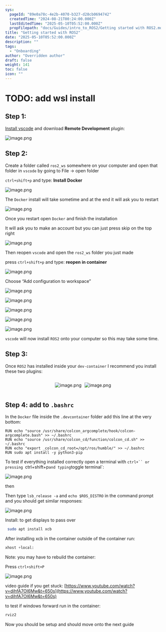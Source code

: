 ```yaml
---
sys:
  pageId: "89e0a78c-4e2b-4070-b327-d28cb0694742"
  createdTime: "2024-08-21T00:24:00.000Z"
  lastEditedTime: "2025-05-10T05:52:00.000Z"
  propFilepath: "docs/Guides/intro_to_ROS2/Getting started with ROS2.md"
title: "Getting started with ROS2"
date: "2025-05-10T05:52:00.000Z"
description: ""
tags:
  - "Onboarding"
author: "Overridden author"
draft: false
weight: 141
toc: false
icon: ""
---
```


# TODO: add wsl install

## Step 1:

[Install vscode](https://code.visualstudio.com/download) and download **Remote Development** plugin:

![image.png](https://prod-files-secure.s3.us-west-2.amazonaws.com/d518164a-d88e-44d1-a4ee-3adb3bd8bce0/efb52993-1881-4a40-b95e-6f020334f022/image.png?X-Amz-Algorithm=AWS4-HMAC-SHA256&X-Amz-Content-Sha256=UNSIGNED-PAYLOAD&X-Amz-Credential=ASIAZI2LB46667PEH4GC%2F20250525%2Fus-west-2%2Fs3%2Faws4_request&X-Amz-Date=20250525T110208Z&X-Amz-Expires=3600&X-Amz-Security-Token=IQoJb3JpZ2luX2VjEGIaCXVzLXdlc3QtMiJGMEQCIByPWFfmvqmi1t5W1PUFJ2uphwal%2FGmdx5t5hTB5SJcTAiAqaMSg2%2BrjZnB07nhNgYMEiiEn0TSNFW18IhrcYsPjJCr%2FAwgrEAAaDDYzNzQyMzE4MzgwNSIMRyAG8fFxijjuO69SKtwD7X%2FgCxi5PcgYQji0k3fNhvu6smjVzWGTxhqgp5s3WimPeaOvbRxRApUy96OgpqpLBXaBIGVtoOc5dReG6UeYeNcLkGt3DV0uevDJYrtoysVa%2FKzFj7%2FCS%2FpJ8bdGpFAN7tzHuP4vyrfmREILoMTH1%2B%2F5LCyH1hZkRVYaqoCypdzkyAanrynT7yxVIHTlRT%2BdYzsFOJrrq81eY8F78zmiAISdgpysS70XV5mDh0yG2BL2H0EWxcJntyJdysaC%2BCIcvqgY3kgKfxqVctkKipyYvakFKffmcOEEOtWt8vaFGdf7se55%2F%2BsuLyBZ%2BdK%2B1vjT1z1%2FpgTE8M84rL8l7rR8SllrFeu0pkwac6TkqUgjffrj%2B5cUzvoZ8Tq9w0ov2DKdMhHZ3XM99IYxD2rns0cwt7FncjiYhcL0PeG9%2BavF9dLfDdWokgqI%2FbBIl9%2FhrfADKBtE2K5f5ljn324yT%2BoqH1a%2FrDBgfz%2Fbnr8FEYmHEH8sedlIqcl4lkX97lDSbdHp%2BNowIqvkYo8k5eRqIuyE8eoVqOfeBOO6UBfIn5e7r%2BC85V4AQNixruZ%2Blm2bWM7kzvv3vonlNKjduZ9FhR6BngmYHKB%2BRRjhnvoCdOcBvvcM0g9Le87cBzOFzhQwy9vLwQY6pgF4ullF2%2F59qRC7gSxYV09mh8VNSPZUbcQB6xPe8E4ZuRd4swFTHClFEr%2FlzrB%2BseyXBsxiltIwk52fPwfYWkWzekM1LiEhPGw80fw1o9pFL%2FyZVh2f79G48tfFcA7%2BgEYOL9AevSMy3kqzFcDJq9%2F7%2FvEgaZnzp0NKEL59PZ3oRSwZVUWnH2SEjf7fCPvEAoqRI%2B5Mfafv9X%2FB5ThBnSppAW1cw647&X-Amz-Signature=2ce84702155d8a8373d17dd5a72cf99f8d5cf517aba7b9a06acd9e2823422a67&X-Amz-SignedHeaders=host&x-id=GetObject)

## Step 2:

Create a folder called `ros2_ws` somewhere on your computer and open that folder in `vscode` by going to File → open folder 

`ctrl+shift+p` and type: **Install Docker**

![image.png](https://prod-files-secure.s3.us-west-2.amazonaws.com/d518164a-d88e-44d1-a4ee-3adb3bd8bce0/2269dc0e-1cd5-47ff-bceb-c04ad9b2eab0/image.png?X-Amz-Algorithm=AWS4-HMAC-SHA256&X-Amz-Content-Sha256=UNSIGNED-PAYLOAD&X-Amz-Credential=ASIAZI2LB46667PEH4GC%2F20250525%2Fus-west-2%2Fs3%2Faws4_request&X-Amz-Date=20250525T110208Z&X-Amz-Expires=3600&X-Amz-Security-Token=IQoJb3JpZ2luX2VjEGIaCXVzLXdlc3QtMiJGMEQCIByPWFfmvqmi1t5W1PUFJ2uphwal%2FGmdx5t5hTB5SJcTAiAqaMSg2%2BrjZnB07nhNgYMEiiEn0TSNFW18IhrcYsPjJCr%2FAwgrEAAaDDYzNzQyMzE4MzgwNSIMRyAG8fFxijjuO69SKtwD7X%2FgCxi5PcgYQji0k3fNhvu6smjVzWGTxhqgp5s3WimPeaOvbRxRApUy96OgpqpLBXaBIGVtoOc5dReG6UeYeNcLkGt3DV0uevDJYrtoysVa%2FKzFj7%2FCS%2FpJ8bdGpFAN7tzHuP4vyrfmREILoMTH1%2B%2F5LCyH1hZkRVYaqoCypdzkyAanrynT7yxVIHTlRT%2BdYzsFOJrrq81eY8F78zmiAISdgpysS70XV5mDh0yG2BL2H0EWxcJntyJdysaC%2BCIcvqgY3kgKfxqVctkKipyYvakFKffmcOEEOtWt8vaFGdf7se55%2F%2BsuLyBZ%2BdK%2B1vjT1z1%2FpgTE8M84rL8l7rR8SllrFeu0pkwac6TkqUgjffrj%2B5cUzvoZ8Tq9w0ov2DKdMhHZ3XM99IYxD2rns0cwt7FncjiYhcL0PeG9%2BavF9dLfDdWokgqI%2FbBIl9%2FhrfADKBtE2K5f5ljn324yT%2BoqH1a%2FrDBgfz%2Fbnr8FEYmHEH8sedlIqcl4lkX97lDSbdHp%2BNowIqvkYo8k5eRqIuyE8eoVqOfeBOO6UBfIn5e7r%2BC85V4AQNixruZ%2Blm2bWM7kzvv3vonlNKjduZ9FhR6BngmYHKB%2BRRjhnvoCdOcBvvcM0g9Le87cBzOFzhQwy9vLwQY6pgF4ullF2%2F59qRC7gSxYV09mh8VNSPZUbcQB6xPe8E4ZuRd4swFTHClFEr%2FlzrB%2BseyXBsxiltIwk52fPwfYWkWzekM1LiEhPGw80fw1o9pFL%2FyZVh2f79G48tfFcA7%2BgEYOL9AevSMy3kqzFcDJq9%2F7%2FvEgaZnzp0NKEL59PZ3oRSwZVUWnH2SEjf7fCPvEAoqRI%2B5Mfafv9X%2FB5ThBnSppAW1cw647&X-Amz-Signature=9ac388b6da598c6616b8934ebf3b18079ad7d923bda24831131595ca2edcec02&X-Amz-SignedHeaders=host&x-id=GetObject)

The `Docker` install will take sometime and at the end it will ask you to restart

![image.png](https://prod-files-secure.s3.us-west-2.amazonaws.com/d518164a-d88e-44d1-a4ee-3adb3bd8bce0/ed233f78-be33-4b1f-b89c-9c346c0e961e/image.png?X-Amz-Algorithm=AWS4-HMAC-SHA256&X-Amz-Content-Sha256=UNSIGNED-PAYLOAD&X-Amz-Credential=ASIAZI2LB46667PEH4GC%2F20250525%2Fus-west-2%2Fs3%2Faws4_request&X-Amz-Date=20250525T110208Z&X-Amz-Expires=3600&X-Amz-Security-Token=IQoJb3JpZ2luX2VjEGIaCXVzLXdlc3QtMiJGMEQCIByPWFfmvqmi1t5W1PUFJ2uphwal%2FGmdx5t5hTB5SJcTAiAqaMSg2%2BrjZnB07nhNgYMEiiEn0TSNFW18IhrcYsPjJCr%2FAwgrEAAaDDYzNzQyMzE4MzgwNSIMRyAG8fFxijjuO69SKtwD7X%2FgCxi5PcgYQji0k3fNhvu6smjVzWGTxhqgp5s3WimPeaOvbRxRApUy96OgpqpLBXaBIGVtoOc5dReG6UeYeNcLkGt3DV0uevDJYrtoysVa%2FKzFj7%2FCS%2FpJ8bdGpFAN7tzHuP4vyrfmREILoMTH1%2B%2F5LCyH1hZkRVYaqoCypdzkyAanrynT7yxVIHTlRT%2BdYzsFOJrrq81eY8F78zmiAISdgpysS70XV5mDh0yG2BL2H0EWxcJntyJdysaC%2BCIcvqgY3kgKfxqVctkKipyYvakFKffmcOEEOtWt8vaFGdf7se55%2F%2BsuLyBZ%2BdK%2B1vjT1z1%2FpgTE8M84rL8l7rR8SllrFeu0pkwac6TkqUgjffrj%2B5cUzvoZ8Tq9w0ov2DKdMhHZ3XM99IYxD2rns0cwt7FncjiYhcL0PeG9%2BavF9dLfDdWokgqI%2FbBIl9%2FhrfADKBtE2K5f5ljn324yT%2BoqH1a%2FrDBgfz%2Fbnr8FEYmHEH8sedlIqcl4lkX97lDSbdHp%2BNowIqvkYo8k5eRqIuyE8eoVqOfeBOO6UBfIn5e7r%2BC85V4AQNixruZ%2Blm2bWM7kzvv3vonlNKjduZ9FhR6BngmYHKB%2BRRjhnvoCdOcBvvcM0g9Le87cBzOFzhQwy9vLwQY6pgF4ullF2%2F59qRC7gSxYV09mh8VNSPZUbcQB6xPe8E4ZuRd4swFTHClFEr%2FlzrB%2BseyXBsxiltIwk52fPwfYWkWzekM1LiEhPGw80fw1o9pFL%2FyZVh2f79G48tfFcA7%2BgEYOL9AevSMy3kqzFcDJq9%2F7%2FvEgaZnzp0NKEL59PZ3oRSwZVUWnH2SEjf7fCPvEAoqRI%2B5Mfafv9X%2FB5ThBnSppAW1cw647&X-Amz-Signature=223d3f3dde5f8f61bd3d92a0031f8ebf721fd372c0871a360a2625abffdcaee0&X-Amz-SignedHeaders=host&x-id=GetObject)

Once you restart open `Docker` and finish the installation

It will ask you to make an account but you can just press skip on the top right

![image.png](https://prod-files-secure.s3.us-west-2.amazonaws.com/d518164a-d88e-44d1-a4ee-3adb3bd8bce0/21010ad9-1659-4fd9-9f59-9932a09b2a3d/image.png?X-Amz-Algorithm=AWS4-HMAC-SHA256&X-Amz-Content-Sha256=UNSIGNED-PAYLOAD&X-Amz-Credential=ASIAZI2LB46667PEH4GC%2F20250525%2Fus-west-2%2Fs3%2Faws4_request&X-Amz-Date=20250525T110208Z&X-Amz-Expires=3600&X-Amz-Security-Token=IQoJb3JpZ2luX2VjEGIaCXVzLXdlc3QtMiJGMEQCIByPWFfmvqmi1t5W1PUFJ2uphwal%2FGmdx5t5hTB5SJcTAiAqaMSg2%2BrjZnB07nhNgYMEiiEn0TSNFW18IhrcYsPjJCr%2FAwgrEAAaDDYzNzQyMzE4MzgwNSIMRyAG8fFxijjuO69SKtwD7X%2FgCxi5PcgYQji0k3fNhvu6smjVzWGTxhqgp5s3WimPeaOvbRxRApUy96OgpqpLBXaBIGVtoOc5dReG6UeYeNcLkGt3DV0uevDJYrtoysVa%2FKzFj7%2FCS%2FpJ8bdGpFAN7tzHuP4vyrfmREILoMTH1%2B%2F5LCyH1hZkRVYaqoCypdzkyAanrynT7yxVIHTlRT%2BdYzsFOJrrq81eY8F78zmiAISdgpysS70XV5mDh0yG2BL2H0EWxcJntyJdysaC%2BCIcvqgY3kgKfxqVctkKipyYvakFKffmcOEEOtWt8vaFGdf7se55%2F%2BsuLyBZ%2BdK%2B1vjT1z1%2FpgTE8M84rL8l7rR8SllrFeu0pkwac6TkqUgjffrj%2B5cUzvoZ8Tq9w0ov2DKdMhHZ3XM99IYxD2rns0cwt7FncjiYhcL0PeG9%2BavF9dLfDdWokgqI%2FbBIl9%2FhrfADKBtE2K5f5ljn324yT%2BoqH1a%2FrDBgfz%2Fbnr8FEYmHEH8sedlIqcl4lkX97lDSbdHp%2BNowIqvkYo8k5eRqIuyE8eoVqOfeBOO6UBfIn5e7r%2BC85V4AQNixruZ%2Blm2bWM7kzvv3vonlNKjduZ9FhR6BngmYHKB%2BRRjhnvoCdOcBvvcM0g9Le87cBzOFzhQwy9vLwQY6pgF4ullF2%2F59qRC7gSxYV09mh8VNSPZUbcQB6xPe8E4ZuRd4swFTHClFEr%2FlzrB%2BseyXBsxiltIwk52fPwfYWkWzekM1LiEhPGw80fw1o9pFL%2FyZVh2f79G48tfFcA7%2BgEYOL9AevSMy3kqzFcDJq9%2F7%2FvEgaZnzp0NKEL59PZ3oRSwZVUWnH2SEjf7fCPvEAoqRI%2B5Mfafv9X%2FB5ThBnSppAW1cw647&X-Amz-Signature=84daa207b0c5a87ed59f7bd6afc7e383b11bd6728372f8a37c5e3d1498bea30f&X-Amz-SignedHeaders=host&x-id=GetObject)

Then reopen `vscode` and open the `ros2_ws` folder you just made

press `ctrl+shift+p` and type: **reopen in container**

![image.png](https://prod-files-secure.s3.us-west-2.amazonaws.com/d518164a-d88e-44d1-a4ee-3adb3bd8bce0/4e93b8c2-41ad-488c-8095-c74205196118/image.png?X-Amz-Algorithm=AWS4-HMAC-SHA256&X-Amz-Content-Sha256=UNSIGNED-PAYLOAD&X-Amz-Credential=ASIAZI2LB46667PEH4GC%2F20250525%2Fus-west-2%2Fs3%2Faws4_request&X-Amz-Date=20250525T110208Z&X-Amz-Expires=3600&X-Amz-Security-Token=IQoJb3JpZ2luX2VjEGIaCXVzLXdlc3QtMiJGMEQCIByPWFfmvqmi1t5W1PUFJ2uphwal%2FGmdx5t5hTB5SJcTAiAqaMSg2%2BrjZnB07nhNgYMEiiEn0TSNFW18IhrcYsPjJCr%2FAwgrEAAaDDYzNzQyMzE4MzgwNSIMRyAG8fFxijjuO69SKtwD7X%2FgCxi5PcgYQji0k3fNhvu6smjVzWGTxhqgp5s3WimPeaOvbRxRApUy96OgpqpLBXaBIGVtoOc5dReG6UeYeNcLkGt3DV0uevDJYrtoysVa%2FKzFj7%2FCS%2FpJ8bdGpFAN7tzHuP4vyrfmREILoMTH1%2B%2F5LCyH1hZkRVYaqoCypdzkyAanrynT7yxVIHTlRT%2BdYzsFOJrrq81eY8F78zmiAISdgpysS70XV5mDh0yG2BL2H0EWxcJntyJdysaC%2BCIcvqgY3kgKfxqVctkKipyYvakFKffmcOEEOtWt8vaFGdf7se55%2F%2BsuLyBZ%2BdK%2B1vjT1z1%2FpgTE8M84rL8l7rR8SllrFeu0pkwac6TkqUgjffrj%2B5cUzvoZ8Tq9w0ov2DKdMhHZ3XM99IYxD2rns0cwt7FncjiYhcL0PeG9%2BavF9dLfDdWokgqI%2FbBIl9%2FhrfADKBtE2K5f5ljn324yT%2BoqH1a%2FrDBgfz%2Fbnr8FEYmHEH8sedlIqcl4lkX97lDSbdHp%2BNowIqvkYo8k5eRqIuyE8eoVqOfeBOO6UBfIn5e7r%2BC85V4AQNixruZ%2Blm2bWM7kzvv3vonlNKjduZ9FhR6BngmYHKB%2BRRjhnvoCdOcBvvcM0g9Le87cBzOFzhQwy9vLwQY6pgF4ullF2%2F59qRC7gSxYV09mh8VNSPZUbcQB6xPe8E4ZuRd4swFTHClFEr%2FlzrB%2BseyXBsxiltIwk52fPwfYWkWzekM1LiEhPGw80fw1o9pFL%2FyZVh2f79G48tfFcA7%2BgEYOL9AevSMy3kqzFcDJq9%2F7%2FvEgaZnzp0NKEL59PZ3oRSwZVUWnH2SEjf7fCPvEAoqRI%2B5Mfafv9X%2FB5ThBnSppAW1cw647&X-Amz-Signature=2ef11651f84094ac38efbed984050a170bd2cf4e71ea138f23baed63cfa49ced&X-Amz-SignedHeaders=host&x-id=GetObject)

Choose “Add configuration to workspace”

![image.png](https://prod-files-secure.s3.us-west-2.amazonaws.com/d518164a-d88e-44d1-a4ee-3adb3bd8bce0/9560b282-5060-4989-ba37-97e7b2c22476/image.png?X-Amz-Algorithm=AWS4-HMAC-SHA256&X-Amz-Content-Sha256=UNSIGNED-PAYLOAD&X-Amz-Credential=ASIAZI2LB46667PEH4GC%2F20250525%2Fus-west-2%2Fs3%2Faws4_request&X-Amz-Date=20250525T110208Z&X-Amz-Expires=3600&X-Amz-Security-Token=IQoJb3JpZ2luX2VjEGIaCXVzLXdlc3QtMiJGMEQCIByPWFfmvqmi1t5W1PUFJ2uphwal%2FGmdx5t5hTB5SJcTAiAqaMSg2%2BrjZnB07nhNgYMEiiEn0TSNFW18IhrcYsPjJCr%2FAwgrEAAaDDYzNzQyMzE4MzgwNSIMRyAG8fFxijjuO69SKtwD7X%2FgCxi5PcgYQji0k3fNhvu6smjVzWGTxhqgp5s3WimPeaOvbRxRApUy96OgpqpLBXaBIGVtoOc5dReG6UeYeNcLkGt3DV0uevDJYrtoysVa%2FKzFj7%2FCS%2FpJ8bdGpFAN7tzHuP4vyrfmREILoMTH1%2B%2F5LCyH1hZkRVYaqoCypdzkyAanrynT7yxVIHTlRT%2BdYzsFOJrrq81eY8F78zmiAISdgpysS70XV5mDh0yG2BL2H0EWxcJntyJdysaC%2BCIcvqgY3kgKfxqVctkKipyYvakFKffmcOEEOtWt8vaFGdf7se55%2F%2BsuLyBZ%2BdK%2B1vjT1z1%2FpgTE8M84rL8l7rR8SllrFeu0pkwac6TkqUgjffrj%2B5cUzvoZ8Tq9w0ov2DKdMhHZ3XM99IYxD2rns0cwt7FncjiYhcL0PeG9%2BavF9dLfDdWokgqI%2FbBIl9%2FhrfADKBtE2K5f5ljn324yT%2BoqH1a%2FrDBgfz%2Fbnr8FEYmHEH8sedlIqcl4lkX97lDSbdHp%2BNowIqvkYo8k5eRqIuyE8eoVqOfeBOO6UBfIn5e7r%2BC85V4AQNixruZ%2Blm2bWM7kzvv3vonlNKjduZ9FhR6BngmYHKB%2BRRjhnvoCdOcBvvcM0g9Le87cBzOFzhQwy9vLwQY6pgF4ullF2%2F59qRC7gSxYV09mh8VNSPZUbcQB6xPe8E4ZuRd4swFTHClFEr%2FlzrB%2BseyXBsxiltIwk52fPwfYWkWzekM1LiEhPGw80fw1o9pFL%2FyZVh2f79G48tfFcA7%2BgEYOL9AevSMy3kqzFcDJq9%2F7%2FvEgaZnzp0NKEL59PZ3oRSwZVUWnH2SEjf7fCPvEAoqRI%2B5Mfafv9X%2FB5ThBnSppAW1cw647&X-Amz-Signature=73652de0bc2c98c4c8a62dcf424dd6008e98bddebff6db08595ab96363fcb37a&X-Amz-SignedHeaders=host&x-id=GetObject)

![image.png](https://prod-files-secure.s3.us-west-2.amazonaws.com/d518164a-d88e-44d1-a4ee-3adb3bd8bce0/2ee63f81-886b-48e8-a553-dc6e5eac99e4/image.png?X-Amz-Algorithm=AWS4-HMAC-SHA256&X-Amz-Content-Sha256=UNSIGNED-PAYLOAD&X-Amz-Credential=ASIAZI2LB46667PEH4GC%2F20250525%2Fus-west-2%2Fs3%2Faws4_request&X-Amz-Date=20250525T110208Z&X-Amz-Expires=3600&X-Amz-Security-Token=IQoJb3JpZ2luX2VjEGIaCXVzLXdlc3QtMiJGMEQCIByPWFfmvqmi1t5W1PUFJ2uphwal%2FGmdx5t5hTB5SJcTAiAqaMSg2%2BrjZnB07nhNgYMEiiEn0TSNFW18IhrcYsPjJCr%2FAwgrEAAaDDYzNzQyMzE4MzgwNSIMRyAG8fFxijjuO69SKtwD7X%2FgCxi5PcgYQji0k3fNhvu6smjVzWGTxhqgp5s3WimPeaOvbRxRApUy96OgpqpLBXaBIGVtoOc5dReG6UeYeNcLkGt3DV0uevDJYrtoysVa%2FKzFj7%2FCS%2FpJ8bdGpFAN7tzHuP4vyrfmREILoMTH1%2B%2F5LCyH1hZkRVYaqoCypdzkyAanrynT7yxVIHTlRT%2BdYzsFOJrrq81eY8F78zmiAISdgpysS70XV5mDh0yG2BL2H0EWxcJntyJdysaC%2BCIcvqgY3kgKfxqVctkKipyYvakFKffmcOEEOtWt8vaFGdf7se55%2F%2BsuLyBZ%2BdK%2B1vjT1z1%2FpgTE8M84rL8l7rR8SllrFeu0pkwac6TkqUgjffrj%2B5cUzvoZ8Tq9w0ov2DKdMhHZ3XM99IYxD2rns0cwt7FncjiYhcL0PeG9%2BavF9dLfDdWokgqI%2FbBIl9%2FhrfADKBtE2K5f5ljn324yT%2BoqH1a%2FrDBgfz%2Fbnr8FEYmHEH8sedlIqcl4lkX97lDSbdHp%2BNowIqvkYo8k5eRqIuyE8eoVqOfeBOO6UBfIn5e7r%2BC85V4AQNixruZ%2Blm2bWM7kzvv3vonlNKjduZ9FhR6BngmYHKB%2BRRjhnvoCdOcBvvcM0g9Le87cBzOFzhQwy9vLwQY6pgF4ullF2%2F59qRC7gSxYV09mh8VNSPZUbcQB6xPe8E4ZuRd4swFTHClFEr%2FlzrB%2BseyXBsxiltIwk52fPwfYWkWzekM1LiEhPGw80fw1o9pFL%2FyZVh2f79G48tfFcA7%2BgEYOL9AevSMy3kqzFcDJq9%2F7%2FvEgaZnzp0NKEL59PZ3oRSwZVUWnH2SEjf7fCPvEAoqRI%2B5Mfafv9X%2FB5ThBnSppAW1cw647&X-Amz-Signature=d374824ecd337ca2fc58874a74f93976c5b3f63d5630d510ed458f5feed0d27c&X-Amz-SignedHeaders=host&x-id=GetObject)

![image.png](https://prod-files-secure.s3.us-west-2.amazonaws.com/d518164a-d88e-44d1-a4ee-3adb3bd8bce0/ae1580b2-b048-407e-aed9-b584224a7a04/image.png?X-Amz-Algorithm=AWS4-HMAC-SHA256&X-Amz-Content-Sha256=UNSIGNED-PAYLOAD&X-Amz-Credential=ASIAZI2LB46667PEH4GC%2F20250525%2Fus-west-2%2Fs3%2Faws4_request&X-Amz-Date=20250525T110208Z&X-Amz-Expires=3600&X-Amz-Security-Token=IQoJb3JpZ2luX2VjEGIaCXVzLXdlc3QtMiJGMEQCIByPWFfmvqmi1t5W1PUFJ2uphwal%2FGmdx5t5hTB5SJcTAiAqaMSg2%2BrjZnB07nhNgYMEiiEn0TSNFW18IhrcYsPjJCr%2FAwgrEAAaDDYzNzQyMzE4MzgwNSIMRyAG8fFxijjuO69SKtwD7X%2FgCxi5PcgYQji0k3fNhvu6smjVzWGTxhqgp5s3WimPeaOvbRxRApUy96OgpqpLBXaBIGVtoOc5dReG6UeYeNcLkGt3DV0uevDJYrtoysVa%2FKzFj7%2FCS%2FpJ8bdGpFAN7tzHuP4vyrfmREILoMTH1%2B%2F5LCyH1hZkRVYaqoCypdzkyAanrynT7yxVIHTlRT%2BdYzsFOJrrq81eY8F78zmiAISdgpysS70XV5mDh0yG2BL2H0EWxcJntyJdysaC%2BCIcvqgY3kgKfxqVctkKipyYvakFKffmcOEEOtWt8vaFGdf7se55%2F%2BsuLyBZ%2BdK%2B1vjT1z1%2FpgTE8M84rL8l7rR8SllrFeu0pkwac6TkqUgjffrj%2B5cUzvoZ8Tq9w0ov2DKdMhHZ3XM99IYxD2rns0cwt7FncjiYhcL0PeG9%2BavF9dLfDdWokgqI%2FbBIl9%2FhrfADKBtE2K5f5ljn324yT%2BoqH1a%2FrDBgfz%2Fbnr8FEYmHEH8sedlIqcl4lkX97lDSbdHp%2BNowIqvkYo8k5eRqIuyE8eoVqOfeBOO6UBfIn5e7r%2BC85V4AQNixruZ%2Blm2bWM7kzvv3vonlNKjduZ9FhR6BngmYHKB%2BRRjhnvoCdOcBvvcM0g9Le87cBzOFzhQwy9vLwQY6pgF4ullF2%2F59qRC7gSxYV09mh8VNSPZUbcQB6xPe8E4ZuRd4swFTHClFEr%2FlzrB%2BseyXBsxiltIwk52fPwfYWkWzekM1LiEhPGw80fw1o9pFL%2FyZVh2f79G48tfFcA7%2BgEYOL9AevSMy3kqzFcDJq9%2F7%2FvEgaZnzp0NKEL59PZ3oRSwZVUWnH2SEjf7fCPvEAoqRI%2B5Mfafv9X%2FB5ThBnSppAW1cw647&X-Amz-Signature=b62fdbea330bfa4645db0e8a9a4cf5faea36393f6f0336135c9a4eeaa249d077&X-Amz-SignedHeaders=host&x-id=GetObject)

![image.png](https://prod-files-secure.s3.us-west-2.amazonaws.com/d518164a-d88e-44d1-a4ee-3adb3bd8bce0/53255b28-f75e-430f-b9e3-c0ac8577e42b/image.png?X-Amz-Algorithm=AWS4-HMAC-SHA256&X-Amz-Content-Sha256=UNSIGNED-PAYLOAD&X-Amz-Credential=ASIAZI2LB46667PEH4GC%2F20250525%2Fus-west-2%2Fs3%2Faws4_request&X-Amz-Date=20250525T110208Z&X-Amz-Expires=3600&X-Amz-Security-Token=IQoJb3JpZ2luX2VjEGIaCXVzLXdlc3QtMiJGMEQCIByPWFfmvqmi1t5W1PUFJ2uphwal%2FGmdx5t5hTB5SJcTAiAqaMSg2%2BrjZnB07nhNgYMEiiEn0TSNFW18IhrcYsPjJCr%2FAwgrEAAaDDYzNzQyMzE4MzgwNSIMRyAG8fFxijjuO69SKtwD7X%2FgCxi5PcgYQji0k3fNhvu6smjVzWGTxhqgp5s3WimPeaOvbRxRApUy96OgpqpLBXaBIGVtoOc5dReG6UeYeNcLkGt3DV0uevDJYrtoysVa%2FKzFj7%2FCS%2FpJ8bdGpFAN7tzHuP4vyrfmREILoMTH1%2B%2F5LCyH1hZkRVYaqoCypdzkyAanrynT7yxVIHTlRT%2BdYzsFOJrrq81eY8F78zmiAISdgpysS70XV5mDh0yG2BL2H0EWxcJntyJdysaC%2BCIcvqgY3kgKfxqVctkKipyYvakFKffmcOEEOtWt8vaFGdf7se55%2F%2BsuLyBZ%2BdK%2B1vjT1z1%2FpgTE8M84rL8l7rR8SllrFeu0pkwac6TkqUgjffrj%2B5cUzvoZ8Tq9w0ov2DKdMhHZ3XM99IYxD2rns0cwt7FncjiYhcL0PeG9%2BavF9dLfDdWokgqI%2FbBIl9%2FhrfADKBtE2K5f5ljn324yT%2BoqH1a%2FrDBgfz%2Fbnr8FEYmHEH8sedlIqcl4lkX97lDSbdHp%2BNowIqvkYo8k5eRqIuyE8eoVqOfeBOO6UBfIn5e7r%2BC85V4AQNixruZ%2Blm2bWM7kzvv3vonlNKjduZ9FhR6BngmYHKB%2BRRjhnvoCdOcBvvcM0g9Le87cBzOFzhQwy9vLwQY6pgF4ullF2%2F59qRC7gSxYV09mh8VNSPZUbcQB6xPe8E4ZuRd4swFTHClFEr%2FlzrB%2BseyXBsxiltIwk52fPwfYWkWzekM1LiEhPGw80fw1o9pFL%2FyZVh2f79G48tfFcA7%2BgEYOL9AevSMy3kqzFcDJq9%2F7%2FvEgaZnzp0NKEL59PZ3oRSwZVUWnH2SEjf7fCPvEAoqRI%2B5Mfafv9X%2FB5ThBnSppAW1cw647&X-Amz-Signature=3bcf83915449f048a7c4e320facf90dd87ee2db94d4a3c38ee3f87774294e13f&X-Amz-SignedHeaders=host&x-id=GetObject)

![image.png](https://prod-files-secure.s3.us-west-2.amazonaws.com/d518164a-d88e-44d1-a4ee-3adb3bd8bce0/7c562767-5af9-4ffb-97d1-327bcdf4ee00/image.png?X-Amz-Algorithm=AWS4-HMAC-SHA256&X-Amz-Content-Sha256=UNSIGNED-PAYLOAD&X-Amz-Credential=ASIAZI2LB46667PEH4GC%2F20250525%2Fus-west-2%2Fs3%2Faws4_request&X-Amz-Date=20250525T110208Z&X-Amz-Expires=3600&X-Amz-Security-Token=IQoJb3JpZ2luX2VjEGIaCXVzLXdlc3QtMiJGMEQCIByPWFfmvqmi1t5W1PUFJ2uphwal%2FGmdx5t5hTB5SJcTAiAqaMSg2%2BrjZnB07nhNgYMEiiEn0TSNFW18IhrcYsPjJCr%2FAwgrEAAaDDYzNzQyMzE4MzgwNSIMRyAG8fFxijjuO69SKtwD7X%2FgCxi5PcgYQji0k3fNhvu6smjVzWGTxhqgp5s3WimPeaOvbRxRApUy96OgpqpLBXaBIGVtoOc5dReG6UeYeNcLkGt3DV0uevDJYrtoysVa%2FKzFj7%2FCS%2FpJ8bdGpFAN7tzHuP4vyrfmREILoMTH1%2B%2F5LCyH1hZkRVYaqoCypdzkyAanrynT7yxVIHTlRT%2BdYzsFOJrrq81eY8F78zmiAISdgpysS70XV5mDh0yG2BL2H0EWxcJntyJdysaC%2BCIcvqgY3kgKfxqVctkKipyYvakFKffmcOEEOtWt8vaFGdf7se55%2F%2BsuLyBZ%2BdK%2B1vjT1z1%2FpgTE8M84rL8l7rR8SllrFeu0pkwac6TkqUgjffrj%2B5cUzvoZ8Tq9w0ov2DKdMhHZ3XM99IYxD2rns0cwt7FncjiYhcL0PeG9%2BavF9dLfDdWokgqI%2FbBIl9%2FhrfADKBtE2K5f5ljn324yT%2BoqH1a%2FrDBgfz%2Fbnr8FEYmHEH8sedlIqcl4lkX97lDSbdHp%2BNowIqvkYo8k5eRqIuyE8eoVqOfeBOO6UBfIn5e7r%2BC85V4AQNixruZ%2Blm2bWM7kzvv3vonlNKjduZ9FhR6BngmYHKB%2BRRjhnvoCdOcBvvcM0g9Le87cBzOFzhQwy9vLwQY6pgF4ullF2%2F59qRC7gSxYV09mh8VNSPZUbcQB6xPe8E4ZuRd4swFTHClFEr%2FlzrB%2BseyXBsxiltIwk52fPwfYWkWzekM1LiEhPGw80fw1o9pFL%2FyZVh2f79G48tfFcA7%2BgEYOL9AevSMy3kqzFcDJq9%2F7%2FvEgaZnzp0NKEL59PZ3oRSwZVUWnH2SEjf7fCPvEAoqRI%2B5Mfafv9X%2FB5ThBnSppAW1cw647&X-Amz-Signature=44e40bbc2a56cc48599c9e4ffe983b6697719075c8dd1b8c6adc5b5523a7d3c5&X-Amz-SignedHeaders=host&x-id=GetObject)

`vscode` will now install `ROS2` onto your computer so this may take some time.

## Step 3:

Once `ROS2` has installed inside your `dev-container` I recommend you install these two plugins:

<div style="display: flex;flex-direction: row; column-gap:10px; max-width: 630px;justify-content: center;">
<div>

![image.png](https://prod-files-secure.s3.us-west-2.amazonaws.com/d518164a-d88e-44d1-a4ee-3adb3bd8bce0/3fc3d550-5a54-4ba1-ba6b-faa01cdb7369/image.png?X-Amz-Algorithm=AWS4-HMAC-SHA256&X-Amz-Content-Sha256=UNSIGNED-PAYLOAD&X-Amz-Credential=ASIAZI2LB4667XDJYKAQ%2F20250525%2Fus-west-2%2Fs3%2Faws4_request&X-Amz-Date=20250525T110217Z&X-Amz-Expires=3600&X-Amz-Security-Token=IQoJb3JpZ2luX2VjEGIaCXVzLXdlc3QtMiJIMEYCIQC3iBYtYVN8DDb6zXwl1xz%2Fk96FFibeNsSg8GTh95jcUAIhAL51Or3hNRhyG4U%2Bo%2B9Oyz%2BEotcpWPKC9VD3SpzS%2FMmBKv8DCCsQABoMNjM3NDIzMTgzODA1Igxvy6QyTK7YthYbPMcq3AM9V8cv4CJJQ%2BxbCqYlJLDMA2VxddY55iLfWN8VEspJ3RNXsHYwieQ0zR1NkuDuM3jseFQhZCxqiIOv8jLrJcyGdj5mvGg5lV2rVkgwK4wQDqqiIGJWgvy0q%2FE%2F6yne3WbPxABkREwExUIQmTyA%2FRiYwU2ZGU4FD9BQAEhfH56bzKbeYtRfJoh237DFkqLkGhXPKOK7h7pvc812IUjxwed4VjX9CralHrDnEt%2BXrzSPuUpDTmuxGDMFTg2JyOzVpNEiQERnBhcf5OIqHvszrYrpccJvpJPOIHBjY6yCAMHXsx%2B0lSTBvETH8R8NiWGsbv68JMLEzSQ5oZD9cD%2Fb4h1lwuqrzfc0SSJU9mz5GFsJ2FTU6h%2Flg5%2B8QsoorqMrbPMYMgKSbWWExRm0rppUI1nDDQ4dEq6VNWLibXetKlQxBjzpCsvVKLxXypNIDkfPHl7CUBubygX5YJPidl78x5HC%2FUw7J7Ygf9T61fdpSmm7p3g3E%2BlUiwoe9DVp05sC%2FYKAuEga6dehLuJhtTadRez2b1JxP%2F2TBinI3l%2BTigsVLUsVBRBWGzRXnMb4hiz8AHK0Pdnuda0sRuxMFp9sPqJx8XBj0unh9GlYRRSc8DS89ekawz9TrzKoSiZj1zC22svBBjqkAVcRtjE9FdHo6Ot737rJK55Q829qECiBuEbOcZPjQ88HAausbSjxyE0UNUx3amy8ytJ%2FMPLqEJP2wlB678zXB3XB%2B0Y%2B3dYn3BxQvgtAkxQOCltadaunv%2FsCLdf6h%2B2Yd1S6rUYa91g7g5JwkHp7OrlN1O7EkWCPduX69ess71QgvWi84adyq%2FRJredN%2BTcYUZHLSUloaFjX28ykO22EmCi5hq81&X-Amz-Signature=6c274e285423ee3642d066890118379a2d377deb1ff8c603429561395fd7f912&X-Amz-SignedHeaders=host&x-id=GetObject)

</div>
<div>

![image.png](https://prod-files-secure.s3.us-west-2.amazonaws.com/d518164a-d88e-44d1-a4ee-3adb3bd8bce0/d994cc66-13c2-4093-a5a3-f84cf4601a82/image.png?X-Amz-Algorithm=AWS4-HMAC-SHA256&X-Amz-Content-Sha256=UNSIGNED-PAYLOAD&X-Amz-Credential=ASIAZI2LB466YR6WJ5D6%2F20250525%2Fus-west-2%2Fs3%2Faws4_request&X-Amz-Date=20250525T110218Z&X-Amz-Expires=3600&X-Amz-Security-Token=IQoJb3JpZ2luX2VjEGIaCXVzLXdlc3QtMiJHMEUCIQDgto%2FsJrYCDn8JIiDIcl4%2FzUznpkmxw%2F2v%2FYDHmwmxiQIgHK%2B8dTdkl6%2Ft1rpps5%2FtJtMAQGpsKubeCreh0IPFyScq%2FwMIKxAAGgw2Mzc0MjMxODM4MDUiDKTbC%2Fy23eNY9g%2F%2BMSrcA5FgtZkxU2F0FF7Z9u6afCIrXs%2F0N9HQhtxaP774pmvpYlL%2B4CDDvbb5%2B9vTwiuKX3sMbb6724l5g10i9p7PiBWQ1edwZIIbvx4XdcPpCdDTjKY%2F2xG0szNKxmPPovE5GulCP27H2aHJ2Yl4bNTrCJHmC3PgLVPdCEpfhyYxYm1odx%2B%2F4tdHmSl%2B8HiTM%2F5kHs8KQnHBubAnKxzQL1RR6t76R%2BHnz6j295Z8lefPYaxERVtx4RwGzHG3hnG3VHTEssaN5qE%2FzQIyTO2MNfqSDNGwkhtwPNi6JmfZnNNLvoGwHQ%2FP8htCqNoq7S%2F2yxBdUDZmxDdTPr%2Fvgzf1%2Fj9XXPcf3WcHh0rSIW1sJQb7gbVyOH5jjsA4ZNIrTM7nGy4G7ZdxXaXyJuOplhL4%2Ft%2BP9M5g3IqwW2Gz1uK8XaqfrtfWEoTikUDmldFP%2B8%2F0ucmA7eqtTUtf8y3CqjjUtk4JB1V06E%2BXg%2FTxjW32kSvmzSd0Uggxut7TCEeWq2HNCwGhbaBEqmGg3H8e7mwiYfGA165B7Mu%2F5QFol0bYI1McK01fgBByeaWs2t03%2B3CibybNAVRga97ovnN9S9Df9X3xpew%2FcfBlPGt2gumzOVdQSZmeyo0sO%2BOmzG0C3tM4MLbay8EGOqUBB5ukNUYqbXtiB6ltdN6SJF2ST8ldzIZdBrhobADLTymFg2%2F00afMLkcLngoDHSTAo041Lj01pjobB62JCRMU3pre8UKyDCzf%2BexLYxXugaiFuUBVK05%2B6WFds7AoSIAJkhbqEVUh3BR7IVVt5v6JFJdZeBZpu7UYOSwn4xtaDzkd%2BOFK68LKpe2LclngQu%2F0nej3zQrsU9Tqhi9ac7TSKC6CpQB%2B&X-Amz-Signature=a0df7116c66bd7ee50dfe6ce0431540f892f4c88f6c076c17df6f529686bd27c&X-Amz-SignedHeaders=host&x-id=GetObject)

</div>
</div>

## Step 4: add to `.bashrc`

In the `Docker` file inside the `.devcontainer` folder add this line at the very bottom: 

```docker
RUN echo "source /usr/share/colcon_argcomplete/hook/colcon-argcomplete.bash" >> ~/.bashrc
RUN echo "source /usr/share/colcon_cd/function/colcon_cd.sh" >> ~/.bashrc
RUN echo "export _colcon_cd_root=/opt/ros/humble/" >> ~/.bashrc
RUN sudo apt install -y python3-pip 
```

To test if everything installed correctly open a terminal with `ctrl+`` or pressing `ctrl+shift+p` and typing `toggle terminal`:

![image.png](https://prod-files-secure.s3.us-west-2.amazonaws.com/d518164a-d88e-44d1-a4ee-3adb3bd8bce0/6a4943d8-b04e-4c02-9a58-775f3384d1a5/image.png?X-Amz-Algorithm=AWS4-HMAC-SHA256&X-Amz-Content-Sha256=UNSIGNED-PAYLOAD&X-Amz-Credential=ASIAZI2LB46667PEH4GC%2F20250525%2Fus-west-2%2Fs3%2Faws4_request&X-Amz-Date=20250525T110208Z&X-Amz-Expires=3600&X-Amz-Security-Token=IQoJb3JpZ2luX2VjEGIaCXVzLXdlc3QtMiJGMEQCIByPWFfmvqmi1t5W1PUFJ2uphwal%2FGmdx5t5hTB5SJcTAiAqaMSg2%2BrjZnB07nhNgYMEiiEn0TSNFW18IhrcYsPjJCr%2FAwgrEAAaDDYzNzQyMzE4MzgwNSIMRyAG8fFxijjuO69SKtwD7X%2FgCxi5PcgYQji0k3fNhvu6smjVzWGTxhqgp5s3WimPeaOvbRxRApUy96OgpqpLBXaBIGVtoOc5dReG6UeYeNcLkGt3DV0uevDJYrtoysVa%2FKzFj7%2FCS%2FpJ8bdGpFAN7tzHuP4vyrfmREILoMTH1%2B%2F5LCyH1hZkRVYaqoCypdzkyAanrynT7yxVIHTlRT%2BdYzsFOJrrq81eY8F78zmiAISdgpysS70XV5mDh0yG2BL2H0EWxcJntyJdysaC%2BCIcvqgY3kgKfxqVctkKipyYvakFKffmcOEEOtWt8vaFGdf7se55%2F%2BsuLyBZ%2BdK%2B1vjT1z1%2FpgTE8M84rL8l7rR8SllrFeu0pkwac6TkqUgjffrj%2B5cUzvoZ8Tq9w0ov2DKdMhHZ3XM99IYxD2rns0cwt7FncjiYhcL0PeG9%2BavF9dLfDdWokgqI%2FbBIl9%2FhrfADKBtE2K5f5ljn324yT%2BoqH1a%2FrDBgfz%2Fbnr8FEYmHEH8sedlIqcl4lkX97lDSbdHp%2BNowIqvkYo8k5eRqIuyE8eoVqOfeBOO6UBfIn5e7r%2BC85V4AQNixruZ%2Blm2bWM7kzvv3vonlNKjduZ9FhR6BngmYHKB%2BRRjhnvoCdOcBvvcM0g9Le87cBzOFzhQwy9vLwQY6pgF4ullF2%2F59qRC7gSxYV09mh8VNSPZUbcQB6xPe8E4ZuRd4swFTHClFEr%2FlzrB%2BseyXBsxiltIwk52fPwfYWkWzekM1LiEhPGw80fw1o9pFL%2FyZVh2f79G48tfFcA7%2BgEYOL9AevSMy3kqzFcDJq9%2F7%2FvEgaZnzp0NKEL59PZ3oRSwZVUWnH2SEjf7fCPvEAoqRI%2B5Mfafv9X%2FB5ThBnSppAW1cw647&X-Amz-Signature=91db9ee48f3f227f83e023121c44972064845b59755d7b847f34a5eaf67abc02&X-Amz-SignedHeaders=host&x-id=GetObject)

then 

Then type `lsb_release -a` and `echo $ROS_DISTRO` in the command prompt and you should get similar responses:

![image.png](https://prod-files-secure.s3.us-west-2.amazonaws.com/d518164a-d88e-44d1-a4ee-3adb3bd8bce0/3e635dec-a805-4e85-8b9e-d000e5b71a4e/image.png?X-Amz-Algorithm=AWS4-HMAC-SHA256&X-Amz-Content-Sha256=UNSIGNED-PAYLOAD&X-Amz-Credential=ASIAZI2LB46667PEH4GC%2F20250525%2Fus-west-2%2Fs3%2Faws4_request&X-Amz-Date=20250525T110208Z&X-Amz-Expires=3600&X-Amz-Security-Token=IQoJb3JpZ2luX2VjEGIaCXVzLXdlc3QtMiJGMEQCIByPWFfmvqmi1t5W1PUFJ2uphwal%2FGmdx5t5hTB5SJcTAiAqaMSg2%2BrjZnB07nhNgYMEiiEn0TSNFW18IhrcYsPjJCr%2FAwgrEAAaDDYzNzQyMzE4MzgwNSIMRyAG8fFxijjuO69SKtwD7X%2FgCxi5PcgYQji0k3fNhvu6smjVzWGTxhqgp5s3WimPeaOvbRxRApUy96OgpqpLBXaBIGVtoOc5dReG6UeYeNcLkGt3DV0uevDJYrtoysVa%2FKzFj7%2FCS%2FpJ8bdGpFAN7tzHuP4vyrfmREILoMTH1%2B%2F5LCyH1hZkRVYaqoCypdzkyAanrynT7yxVIHTlRT%2BdYzsFOJrrq81eY8F78zmiAISdgpysS70XV5mDh0yG2BL2H0EWxcJntyJdysaC%2BCIcvqgY3kgKfxqVctkKipyYvakFKffmcOEEOtWt8vaFGdf7se55%2F%2BsuLyBZ%2BdK%2B1vjT1z1%2FpgTE8M84rL8l7rR8SllrFeu0pkwac6TkqUgjffrj%2B5cUzvoZ8Tq9w0ov2DKdMhHZ3XM99IYxD2rns0cwt7FncjiYhcL0PeG9%2BavF9dLfDdWokgqI%2FbBIl9%2FhrfADKBtE2K5f5ljn324yT%2BoqH1a%2FrDBgfz%2Fbnr8FEYmHEH8sedlIqcl4lkX97lDSbdHp%2BNowIqvkYo8k5eRqIuyE8eoVqOfeBOO6UBfIn5e7r%2BC85V4AQNixruZ%2Blm2bWM7kzvv3vonlNKjduZ9FhR6BngmYHKB%2BRRjhnvoCdOcBvvcM0g9Le87cBzOFzhQwy9vLwQY6pgF4ullF2%2F59qRC7gSxYV09mh8VNSPZUbcQB6xPe8E4ZuRd4swFTHClFEr%2FlzrB%2BseyXBsxiltIwk52fPwfYWkWzekM1LiEhPGw80fw1o9pFL%2FyZVh2f79G48tfFcA7%2BgEYOL9AevSMy3kqzFcDJq9%2F7%2FvEgaZnzp0NKEL59PZ3oRSwZVUWnH2SEjf7fCPvEAoqRI%2B5Mfafv9X%2FB5ThBnSppAW1cw647&X-Amz-Signature=ea9487adc4e5eb9e384323649d9917ecd2cba4926a8438148a96ac638b2501d1&X-Amz-SignedHeaders=host&x-id=GetObject)

Install:  to get displays to pass over

```bash
 sudo apt install xcb
```

After installing xcb in the container outside of the container run:

```python
xhost +local:
```

Note: you may have to rebuild the container:

Press `ctrl+shift+P`

![image.png](https://prod-files-secure.s3.us-west-2.amazonaws.com/d518164a-d88e-44d1-a4ee-3adb3bd8bce0/6c2be660-2618-4c38-9c26-53554f7a0b7b/image.png?X-Amz-Algorithm=AWS4-HMAC-SHA256&X-Amz-Content-Sha256=UNSIGNED-PAYLOAD&X-Amz-Credential=ASIAZI2LB46667PEH4GC%2F20250525%2Fus-west-2%2Fs3%2Faws4_request&X-Amz-Date=20250525T110208Z&X-Amz-Expires=3600&X-Amz-Security-Token=IQoJb3JpZ2luX2VjEGIaCXVzLXdlc3QtMiJGMEQCIByPWFfmvqmi1t5W1PUFJ2uphwal%2FGmdx5t5hTB5SJcTAiAqaMSg2%2BrjZnB07nhNgYMEiiEn0TSNFW18IhrcYsPjJCr%2FAwgrEAAaDDYzNzQyMzE4MzgwNSIMRyAG8fFxijjuO69SKtwD7X%2FgCxi5PcgYQji0k3fNhvu6smjVzWGTxhqgp5s3WimPeaOvbRxRApUy96OgpqpLBXaBIGVtoOc5dReG6UeYeNcLkGt3DV0uevDJYrtoysVa%2FKzFj7%2FCS%2FpJ8bdGpFAN7tzHuP4vyrfmREILoMTH1%2B%2F5LCyH1hZkRVYaqoCypdzkyAanrynT7yxVIHTlRT%2BdYzsFOJrrq81eY8F78zmiAISdgpysS70XV5mDh0yG2BL2H0EWxcJntyJdysaC%2BCIcvqgY3kgKfxqVctkKipyYvakFKffmcOEEOtWt8vaFGdf7se55%2F%2BsuLyBZ%2BdK%2B1vjT1z1%2FpgTE8M84rL8l7rR8SllrFeu0pkwac6TkqUgjffrj%2B5cUzvoZ8Tq9w0ov2DKdMhHZ3XM99IYxD2rns0cwt7FncjiYhcL0PeG9%2BavF9dLfDdWokgqI%2FbBIl9%2FhrfADKBtE2K5f5ljn324yT%2BoqH1a%2FrDBgfz%2Fbnr8FEYmHEH8sedlIqcl4lkX97lDSbdHp%2BNowIqvkYo8k5eRqIuyE8eoVqOfeBOO6UBfIn5e7r%2BC85V4AQNixruZ%2Blm2bWM7kzvv3vonlNKjduZ9FhR6BngmYHKB%2BRRjhnvoCdOcBvvcM0g9Le87cBzOFzhQwy9vLwQY6pgF4ullF2%2F59qRC7gSxYV09mh8VNSPZUbcQB6xPe8E4ZuRd4swFTHClFEr%2FlzrB%2BseyXBsxiltIwk52fPwfYWkWzekM1LiEhPGw80fw1o9pFL%2FyZVh2f79G48tfFcA7%2BgEYOL9AevSMy3kqzFcDJq9%2F7%2FvEgaZnzp0NKEL59PZ3oRSwZVUWnH2SEjf7fCPvEAoqRI%2B5Mfafv9X%2FB5ThBnSppAW1cw647&X-Amz-Signature=75a3aee249f379c595579c6403affe306b3b5f5407d528b38e29d2e361972360&X-Amz-SignedHeaders=host&x-id=GetObject)

video guide if you get stuck: [https://www.youtube.com/watch?v=dihfA7Ol6Mw&t=650s](https://www.youtube.com/watch?v=dihfA7Ol6Mw&t=650s)

to test if windows forward run in the container:

```bash
rviz2
```

Now you should be setup and should move onto the next guide 
